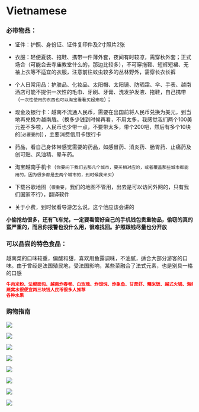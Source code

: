 # Vietnamese

### 必带物品：

- 证件：护照、身份证、证件复印件及2寸照片2张

- 衣服：轻便夏装、拖鞋、携带一件薄外套，夜间有时较凉，需穿秋外套；正式场合（可能会去寺庙教堂什么的，那边比较多），不可穿拖鞋、短裤短裙、无袖上衣等不适宜的衣服，注意前往蚊虫较多的丛林野外，需穿长衣长裤

- 个人日常用品：护肤品、化妆品、太阳帽、太阳镜、防晒霜、伞、手表、越南酒店可能不提供一次性的毛巾、牙刷、牙膏、洗发护发液、拖鞋，自己携带（`一次性使用的东西也可以淘宝看看买起来啦`）；

- 现金及银行卡：越南不流通人民币，需要在出国前将人民币兑换为美元，到当地再兑换为越南盾。（换多少钱到时候再看，不用太多，我感觉我们两个100美元差不多啦，人民币也少带一点，不要带太多，带个200吧，然后有多个10块的[`必要要的`]），主要消费信用卡银行卡

- 药品，看自己身体带感觉需要的药品，如感冒药、消炎药、肠胃药、止痛药及创可贴、风油精、晕车药。

- 淘宝越南手机卡（`你要问下我们去那几个城市，要买相对应的，或者覆盖那些城市都能用的，因为很多都是去两个城市的，到时候我来买`）

- 下载谷歌地图（`很重要`，我们的地图不管用，出去是可以访问外网的，只有我们国家不行），翻译软件

- 关于小费，到时候看导游怎么说，这个他应该会讲的

**小偷抢劫很多，还有飞车党，一定要看管好自己的手机钱包贵重物品，偷窃的真的蛮严重的，而且你报警也没什么用，很难找回。护照跟钱尽量也分开放**

### 可以品尝的特色食品：
越南菜的口味较重，偏酸和甜，喜欢用鱼露调味，不油腻，适合大部分游客的口味。由于曾经是法国殖民地，受法国影响，某些菜融合了法式元素，也是别具一格的口感

```json
牛肉米粉、法棍面包、越南炸春卷、白玫瑰、炸馄饨、炸象鱼、甘蔗虾、糯米饭、越式火锅、海鲜、冰饮、椰子冻   
燕窝水很便宜两三块钱人民币很多人推荐
各种水果
```

### 购物指南
![](https://pic1.zhimg.com/v2-72654cb31d868b3091e9c05c7f458570_b.jpg)

![](https://pic1.zhimg.com/v2-f9b3c31476144548d0b9d25dab031a74_b.jpg)

![](https://pic1.zhimg.com/v2-2cc9706508480e389681e434316f9a18_b.jpg)

![](https://pic1.zhimg.com/v2-3bcd81170544bc35a26414a8a38a5994_b.jpg)

![](https://pic1.zhimg.com/v2-e18b06eeeba4790f6a082aefe0f3eed0_b.jpg)

![](https://pic3.zhimg.com/v2-c9e728ff9dfc00c59903249985026d12_b.jpg)

![](https://pic3.zhimg.com/v2-d89657fc3bbf5b327385ae64e32da28a_b.jpg)

![](https://pic4.zhimg.com/v2-92a82460968053aba7c8c984dc17f6ff_b.jpg)

